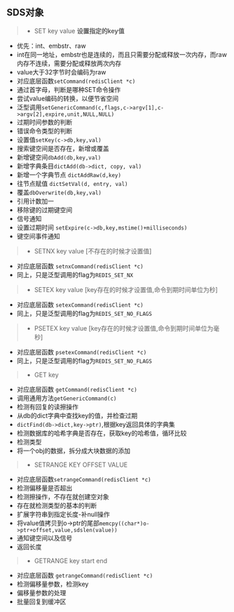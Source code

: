 SDS对象
-----
> * SET key value **设置指定的key值**
- 优先：int、embstr、raw
- int在同一地址，embstr也是连续的，而且只需要分配或释放一次内存，而raw内存不连续，需要分配或释放两次内存
- value大于32字节时会编码为raw
- 对应底层函数```setCommand(redisClient *c)```
- 通过首字母，判断是哪种SET命令操作
- 尝试value编码的转换，以便节省空间
- 泛型调用```setGenericCommand(c,flags,c->argv[1],c->argv[2],expire,unit,NULL,NULL)```
- 过期时间参数的判断
- 错误命令类型的判断
- 设置值```setKey(c->db,key,val)```
- 搜索键空间是否存在，新增或覆盖
- 新增键空间```dbAdd(db,key,val)```
- 新增字典条目```dictAdd(db->dict, copy, val)```
- 新增一个字典节点 ```dictAddRaw(d,key)```
- 往节点赋值 ```dictSetVal(d, entry, val)```
- 覆盖```dbOverwrite(db,key,val)```
- 引用计数加一
- 移除键的过期键空间
- 信号通知
- 设置过期时间 ```setExpire(c->db,key,mstime()+milliseconds)```
- 键空间事件通知

> * SETNX key value [不存在的时候才设置值]
- 对应底层函数 ```setnxCommand(redisClient *c)```
- 同上，只是泛型调用的flag为```REDIS_SET_NX```

> * SETEX key value [key存在的时候才设置值,命令到期时间单位为秒]
- 对应底层函数 ```setexCommand(redisClient *c)```
- 同上，只是泛型调用的flag为```REDIS_SET_NO_FLAGS```

> * PSETEX key value [key存在的时候才设置值,命令到期时间单位为毫秒]
- 对应底层函数 ```psetexCommand(redisClient *c)```
- 同上，只是泛型调用的flag为```REDIS_SET_NO_FLAGS```

> * GET key
- 对应底层函数 ```getCommand(redisClient *c)```
- 调用通用方法```getGenericCommand(c)```
- 检测有回复的读擦操作
- 从db的dict字典中查找key的值，并检查过期
- ```dictFind(db->dict,key->ptr)```,根据key返回具体的字典集 
- 检测数据库的哈希字典是否存在，获取key的哈希值，循环比较
- 检测类型
- 将一个obj的数据，拆分成大块数据的添加 

> * SETRANGE KEY OFFSET VALUE
- 对应底层函数```setrangeCommand(redisClient *c)```
- 检测偏移量是否超出
- 检测擦操作，不存在就创建空对象
- 存在就检测类型的基本的判断
- 扩展字符串到指定长度-补null操作
- 将value值拷贝到o->ptr的尾部```memcpy((char*)o->ptr+offset,value,sdslen(value))```
- 通知键空间以及信号
- 返回长度

> * GETRANGE key start end
- 对应底层函数 ```getrangeCommand(redisClient *c)```
- 检测偏移量参数，检测key
- 偏移量参数的处理
- 批量回复到缓冲区
